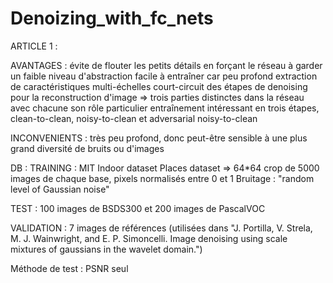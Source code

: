 # Denoizing_with_fc_nets

ARTICLE 1 :

AVANTAGES :
évite de flouter les petits détails en forçant le réseau à garder un faible niveau d'abstraction
facile à entraîner car peu profond
extraction de caractéristiques multi-échelles
court-circuit des étapes de denoising pour la reconstruction d'image => trois parties distinctes dans la réseau avec chacune son rôle particulier
entraînement intéressant en trois étapes, clean-to-clean, noisy-to-clean et adversarial noisy-to-clean

INCONVENIENTS :
très peu profond, donc peut-être sensible à une plus grand diversité de bruits ou d'images

DB :
TRAINING :
MIT Indoor dataset
Places dataset
 => 64*64 crop de 5000 images de chaque base, pixels normalisés entre 0 et 1
Bruitage : "random level of Gaussian noise"

TEST :
100 images de BSDS300 et 200 images de PascalVOC

VALIDATION :
7 images de références (utilisées dans "J. Portilla, V. Strela, M. J. Wainwright, and E. P. Simoncelli. Image denoising using scale mixtures of gaussians in the wavelet domain.")

Méthode de test : PSNR seul
